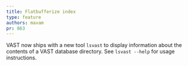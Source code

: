 ```yaml
---
title: Flatbufferize index
type: feature
authors: mavam
pr: 863
---
```


VAST now ships with a new tool `lsvast` to display information about the
contents of a VAST database directory. See `lsvast --help` for usage
instructions.
